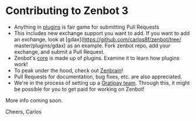 # Contributing to Zenbot 3

- Anything in [plugins](https://github.com/carlos8f/zenbot/tree/master/plugins) is fair game for submitting Pull Requests
- This includes new exchange support you want to add. If you want to add an exchange, look at [gdax](https://github.com/carlos8f/zenbot/tree/
master/plugins/gdax) as an example. Fork zenbot repo, add your exchange, and submit a Pull Request.
- Zenbot's [core](https://github.com/carlos8f/zenbot/tree/master/core) is made up of plugins. Examine it to learn how plugins work!
- To peak under the hood, check out [Zenbrain](https://github.com/carlos8f/zenbrain)!
- Pull Requests for documentation, bug fixes, etc. are also appreciated.
- We're in the process of setting up a [Gratipay team](https://gratipay.com/Zenbot-3/). Through this, it might be possible for you to get paid for working on Zenbot!

More info coming soon.

Cheers,
Carlos